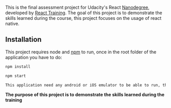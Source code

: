 This is the final assessment project for Udacity's React [Nanodegree](https://www.udacity.com/course/react-nanodegree--nd019), developed by [React Training](https://reacttraining.com). The goal of this project is to demonstrate the skills learned during the course, this project focuses on the usage of react native.

## Installation

This project requires node and [npm](https://www.npmjs.com/) to run, once in the root folder of the application you have to do:

```sh
npm install
```

```sh
npm start
```
```sh
This application need any android or iOS emulator to be able to run, this tool relies on [expo](https://expo.io/) to run and deploy.

```

**The purpose of this project is to demonstrate the skills learned during the training**
